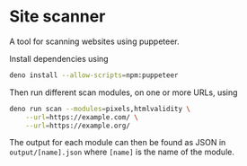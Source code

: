 # Site scanner

A tool for scanning websites using puppeteer.

Install dependencies using

```bash
deno install --allow-scripts=npm:puppeteer
```

Then run different scan modules, on one or more URLs, using

```bash
deno run scan --modules=pixels,htmlvalidity \
	--url=https://example.com/ \
	--url=https://example.org/
```

The output for each module can then be found as JSON in `output/[name].json` where `[name]` is the name of the module.
